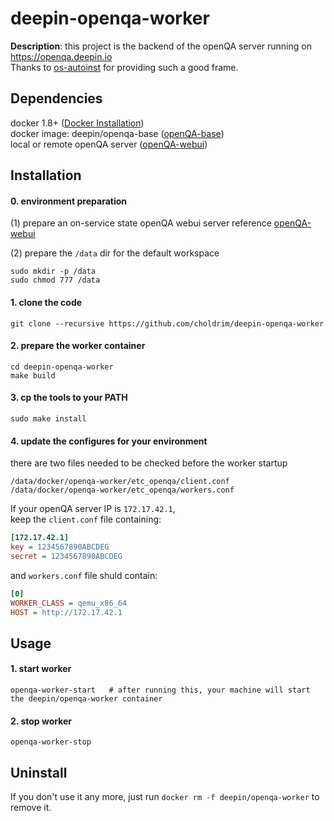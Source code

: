 # deepin-openqa-worker
**Description**: this project is the backend of the openQA server running on https://openqa.deepin.io  
Thanks to [os-autoinst](https://github.com/os-autoinst) for providing such a good frame.

## Dependencies
docker 1.8+ ([Docker Installation](http://docs.docker.com/engine/installation/))  
docker image: deepin/openqa-base ([openQA-base](https://github.com/choldrim/deepin-openqa-base-runner))  
local or remote openQA server ([openQA-webui](https://github.com/choldrim/deepin-openqa-webui))


## Installation
#### 0. environment preparation
(1) prepare an on-service state openQA webui server
reference  [openQA-webui](https://github.com/choldrim/deepin-openqa-webui)

(2) prepare the `/data` dir for the default workspace  
```shell
sudo mkdir -p /data
sudo chmod 777 /data
```

#### 1. clone the code
```shell
git clone --recursive https://github.com/choldrim/deepin-openqa-worker
```

#### 2. prepare the worker container
```shell
cd deepin-openqa-worker
make build
```

#### 3. cp the tools to your PATH
```shell
sudo make install
```

#### 4. update the configures for your environment
there are two files needed to be checked before the worker startup  
```shell
/data/docker/openqa-worker/etc_openqa/client.conf
/data/docker/openqa-worker/etc_openqa/workers.conf
```
If your openQA server IP is `172.17.42.1`,  
keep the `client.conf` file containing:
```ini
[172.17.42.1]
key = 1234567890ABCDEG
secret = 1234567890ABCDEG
```
and `workers.conf` file shuld contain:
```ini
[0]
WORKER_CLASS = qemu_x86_64
HOST = http://172.17.42.1
```

## Usage
#### 1. start worker
```shell
openqa-worker-start   # after running this, your machine will start the deepin/openqa-worker container
```

#### 2. stop worker
```shell
openqa-worker-stop
```

## Uninstall
If you don't use it any more, just run `docker rm -f deepin/openqa-worker` to remove it.

